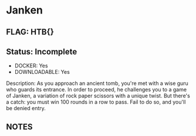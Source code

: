 # Janken

## FLAG: HTB{}

## Status: Incomplete

+ DOCKER: Yes
+ DOWNLOADABLE: Yes

Description: As you approach an ancient tomb, you're met with a wise guru who guards its entrance. In order to proceed, he challenges you to a game of Janken, a variation of rock paper scissors with a unique twist. But there's a catch: you must win 100 rounds in a row to pass. Fail to do so, and you'll be denied entry.

## NOTES

